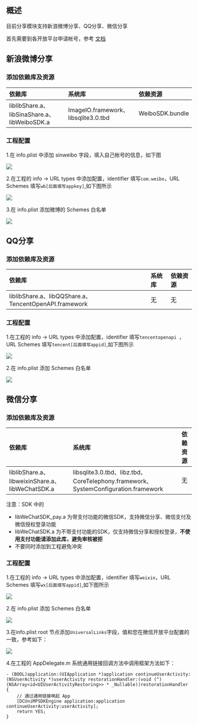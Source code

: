 ## 概述

目前分享模块支持新浪微博分享、QQ分享、微信分享

首先需要到各开放平台申请帐号，参考 [文档](http://ask.dcloud.net.cn/article/36)

## 新浪微博分享

### 添加依赖库及资源

|依赖库|系统库|依赖资源|
|:--|:--|:--|
|liblibShare.a、libSinaShare.a、libWeiboSDK.a|ImageIO.framework、libsqlite3.0.tbd|WeiboSDK.bundle|

### 工程配置

1.在 info.plist 中添加 sinweibo 字段，填入自己帐号的信息，如下图

![](https://img-cdn-tc.dcloud.net.cn/uploads/article/20150203/02e43567316bd7b11b7228a5c29121cf.png)

2.在工程的 info -> URL types 中添加配置，identifier 填写`com.weibo`，URL Schemes 填写`wb[后面填写appkey]`,如下图所示

![](https://img.cdn.aliyun.dcloud.net.cn/nativedocs/5SDKiOS/share/shareweibo1.png)

3.在 info.plist 添加微博的 Schemes 白名单

![](https://img-cdn-tc.dcloud.net.cn/uploads/article/20151222/9637d63385bc52fee7cdfd45ee3aee55.png)



## QQ分享

### 添加依赖库及资源

|依赖库|系统库|依赖资源|
|:--|:--|:--|
|liblibShare.a、libQQShare.a、TencentOpenAPI.framework|无|无|

### 工程配置

1.在工程的 info -> URL types 中添加配置，identifier 填写`tencentopenapi `，URL Schemes 填写`tencent[后面填写appid]`,如下图所示

![](https://img.cdn.aliyun.dcloud.net.cn/nativedocs/5SDKiOS/share/shareqq1.png)

2.在 info.plist 添加 Schemes 白名单

![](https://img-cdn-tc.dcloud.net.cn/uploads/article/20150929/9f59a997933e98849dad6289c83cce9d.png)

## 微信分享
### 添加依赖库及资源

|依赖库|系统库|依赖资源|
|:--|:--|:--|
|liblibShare.a、libweixinShare.a、libWeChatSDK.a|libsqlite3.0.tbd、libz.tbd、CoreTelephony.framework、SystemConfiguration.framework|无|

注意：SDK 中的 

- libWeChatSDK_pay.a 为带支付功能的微信SDK，支持微信分享、微信支付及微信授权登录功能
- libWeChatSDK.a 为不带支付功能的SDK，仅支持微信分享和授权登录，**不使用支付功能请添加此库，避免审核被拒**
- 不要同时添加到工程避免冲突

### 工程配置

1.在工程的 info -> URL types 中添加配置，identifier 填写`weixin`，URL Schemes 填写`wx[后面填写appid]`,如下图所示

![](https://img.cdn.aliyun.dcloud.net.cn/nativedocs/5SDKiOS/share/shareWeixin1.png)

2.在 info.plist 添加 Schemes 白名单

![](https://img-cdn-tc.dcloud.net.cn/uploads/article/20191203/7bc7afb901b0c2a7b8f057be5cc81a89.png)

3.在info.plist root 节点添加`UniversalLinks`字段，值和您在微信开放平台配置的一致，参考如下：

![](https://img-cdn-tc.dcloud.net.cn/uploads/article/20191016/dfc79b582f04429a83bc2640ec26b2e2.png)

4.在工程的 AppDelegate.m 系统通用链接回调方法中调用框架方法如下：

```
- (BOOL)application:(UIApplication *)application continueUserActivity:(NSUserActivity *)userActivity restorationHandler:(void (^)(NSArray<id<UIUserActivityRestoring>> * _Nullable))restorationHandler {
    // 通过通用链接唤起 App
    [DCUniMPSDKEngine application:application continueUserActivity:userActivity];
    return YES;
}
```

